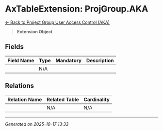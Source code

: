 # AxTableExtension: ProjGroup.AKA

[← Back to Project Group User Access Control (AKA)](../README.md)

> **Extension Object**

## Fields

| Field Name | Type | Mandatory | Description |
|------------|------|-----------|-------------|
|  | N/A |  |  |

## Relations

| Relation Name | Related Table | Cardinality |
|---------------|---------------|-------------|
|  | N/A | N/A |

---

*Generated on 2025-10-17 13:33*
